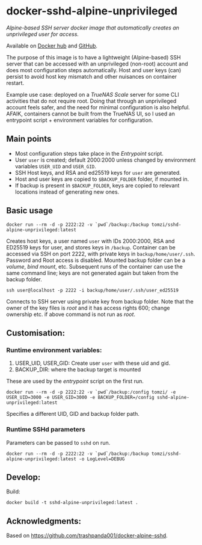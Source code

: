 # docker-sshd-alpine-unprivileged
*Alpine-based SSH server docker image that automatically creates an unprivileged user for access.*

Available on [Docker hub](https://hub.docker.com/repository/docker/tomzi/sshd-alpine-unprivileged) and [GitHub](https://github.com/zEdS15B3GCwq/docker-sshd-alpine-unprivileged).

The purpose of this image is to have a lightweight (Alpine-based) SSH server that can be accessed with an unprivileged (non-root) account and does most configuration steps automatically. Host and user keys (can) persist to avoid host key mismatch and other nuisances on container restart.

Example use case: deployed on a *TrueNAS Scale* server for some CLI activities that do not require root. Doing that through an unprivileged account feels safer, and the need for minimal configuration is also helpful. AFAIK, containers cannot be built from the TrueNAS UI, so I used an entrypoint script + environment variables for configuration.

## Main points

- Most configuration steps take place in the *Entrypoint* script.
- User `user` is created; default 2000:2000 unless changed by environment variables `USER_UID` and `USER_GID`.
- SSH Host keys, and RSA and ed25519 keys for `user` are generated.
- Host and user keys are copied to `$BACKUP_FOLDER` folder, if mounted in.
- If backup is present in `$BACKUP_FOLDER`, keys are copied to relevant locations instead of generating new ones.

## Basic usage

```
docker run --rm -d -p 2222:22 -v `pwd`/backup:/backup tomzi/sshd-alpine-unprivileged:latest
```

Creates host keys, a user named `user` with IDs 2000:2000, RSA and ED25519 keys for user, and stores keys in `/backup`. Container can be accessed via SSH on port 2222, with private keys in `backup/home/user/.ssh`. Password and Root access is disabled. Mounted backup folder can be a *volume*, *bind mount*, etc. Subsequent runs of the container can use the same command line; keys are not generated again but taken from the backup folder.

```
ssh user@localhost -p 2222 -i backup/home/user/.ssh/user_ed25519
```

Connects to SSH server using private key from backup folder. Note that the owner of the key files is *root* and it has access rights 600; change ownership etc. if above command is not run as *root*.

## Customisation:

### Runtime environment variables:

1. USER_UID, USER_GID: Create user `user` with these uid and gid.
2. BACKUP_DIR: where the backup target is mounted

These are used by the *entrypoint* script on the first run.

```
docker run --rm -d -p 2222:22 -v `pwd`/backup:/config tomzi/ -e USER_UID=3000 -e USER_GID=3000 -e BACKUP_FOLDER=/config sshd-alpine-unprivileged:latest
```

Specifies a different UID, GID and backup folder path.

### Runtime SSHd parameters

Parameters can be passed to `sshd` on run.

```
docker run --rm -d -p 2222:22 -v `pwd`/backup:/backup tomzi/sshd-alpine-unprivileged:latest -o LogLevel=DEBUG
```

## Develop:

Build:

```
docker build -t sshd-alpine-unprivileged:latest .
```

## Acknowledgments:

Based on https://github.com/trashpanda001/docker-alpine-sshd.
